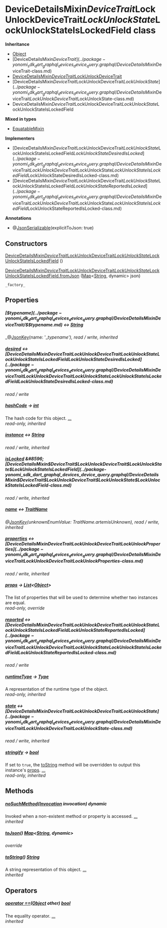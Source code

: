 


# DeviceDetailsMixin$DeviceTrait$LockUnlockDeviceTrait$LockUnlockState$LockUnlockStateIsLockedField class











**Inheritance**

- [Object](https://api.dart.dev/stable/2.12.3/dart-core/Object-class.html)
- [DeviceDetailsMixin$DeviceTrait](../package-yonomi_sdk_dart_graphql_devices_device_query.graphql/DeviceDetailsMixin$DeviceTrait-class.md)
- [DeviceDetailsMixin$DeviceTrait$LockUnlockDeviceTrait](../package-yonomi_sdk_dart_graphql_devices_device_query.graphql/DeviceDetailsMixin$DeviceTrait$LockUnlockDeviceTrait-class.md)
- [DeviceDetailsMixin$DeviceTrait$LockUnlockDeviceTrait$LockUnlockState](../package-yonomi_sdk_dart_graphql_devices_device_query.graphql/DeviceDetailsMixin$DeviceTrait$LockUnlockDeviceTrait$LockUnlockState-class.md)
- DeviceDetailsMixin$DeviceTrait$LockUnlockDeviceTrait$LockUnlockState$LockUnlockStateIsLockedField


**Mixed in types**

- [EquatableMixin](https://pub.dev/documentation/equatable/1.2.6/equatable/EquatableMixin-mixin.html)

**Implementers**

- [DeviceDetailsMixin$DeviceTrait$LockUnlockDeviceTrait$LockUnlockState$LockUnlockStateIsLockedField$LockUnlockStateDesiredIsLocked](../package-yonomi_sdk_dart_graphql_devices_device_query.graphql/DeviceDetailsMixin$DeviceTrait$LockUnlockDeviceTrait$LockUnlockState$LockUnlockStateIsLockedField$LockUnlockStateDesiredIsLocked-class.md)
- [DeviceDetailsMixin$DeviceTrait$LockUnlockDeviceTrait$LockUnlockState$LockUnlockStateIsLockedField$LockUnlockStateReportedIsLocked](../package-yonomi_sdk_dart_graphql_devices_device_query.graphql/DeviceDetailsMixin$DeviceTrait$LockUnlockDeviceTrait$LockUnlockState$LockUnlockStateIsLockedField$LockUnlockStateReportedIsLocked-class.md)


**Annotations**

- @[JsonSerializable](https://pub.dev/documentation/json_annotation/3.1.1/json_annotation/JsonSerializable-class.html)(explicitToJson: true)

## Constructors

[DeviceDetailsMixin$DeviceTrait$LockUnlockDeviceTrait$LockUnlockState$LockUnlockStateIsLockedField](../package-yonomi_sdk_dart_graphql_devices_device_query.graphql/DeviceDetailsMixin$DeviceTrait$LockUnlockDeviceTrait$LockUnlockState$LockUnlockStateIsLockedField/DeviceDetailsMixin$DeviceTrait$LockUnlockDeviceTrait$LockUnlockState$LockUnlockStateIsLockedField.md) ()

    

[DeviceDetailsMixin$DeviceTrait$LockUnlockDeviceTrait$LockUnlockState$LockUnlockStateIsLockedField.fromJson](../package-yonomi_sdk_dart_graphql_devices_device_query.graphql/DeviceDetailsMixin$DeviceTrait$LockUnlockDeviceTrait$LockUnlockState$LockUnlockStateIsLockedField/DeviceDetailsMixin$DeviceTrait$LockUnlockDeviceTrait$LockUnlockState$LockUnlockStateIsLockedField.fromJson.md) ([Map](https://api.dart.dev/stable/2.12.3/dart-core/Map-class.html)&lt;[String](https://api.dart.dev/stable/2.12.3/dart-core/String-class.html), dynamic> json)

    _factory_


## Properties

##### [$$typename](../package-yonomi_sdk_dart_graphql_devices_device_query.graphql/DeviceDetailsMixin$DeviceTrait/$$typename.md) &#8596; [String](https://api.dart.dev/stable/2.12.3/dart-core/String-class.html)



   
_@[JsonKey](https://pub.dev/documentation/json_annotation/3.1.1/json_annotation/JsonKey-class.html)(name: &#39;__typename&#39;), read / write, inherited_



##### [desired](../package-yonomi_sdk_dart_graphql_devices_device_query.graphql/DeviceDetailsMixin$DeviceTrait$LockUnlockDeviceTrait$LockUnlockState$LockUnlockStateIsLockedField/desired.md) &#8596; [DeviceDetailsMixin$DeviceTrait$LockUnlockDeviceTrait$LockUnlockState$LockUnlockStateIsLockedField$LockUnlockStateDesiredIsLocked](../package-yonomi_sdk_dart_graphql_devices_device_query.graphql/DeviceDetailsMixin$DeviceTrait$LockUnlockDeviceTrait$LockUnlockState$LockUnlockStateIsLockedField$LockUnlockStateDesiredIsLocked-class.md)



   
_read / write_



##### [hashCode](https://pub.dev/documentation/equatable/1.2.6/equatable/EquatableMixin/hashCode.html) &#8594; [int](https://api.dart.dev/stable/2.12.3/dart-core/int-class.html)



The hash code for this object. [...](https://pub.dev/documentation/equatable/1.2.6/equatable/EquatableMixin/hashCode.html)  
_read-only, inherited_



##### [instance](../package-yonomi_sdk_dart_graphql_devices_device_query.graphql/DeviceDetailsMixin$DeviceTrait/instance.md) &#8596; [String](https://api.dart.dev/stable/2.12.3/dart-core/String-class.html)



   
_read / write, inherited_



##### [isLocked](../package-yonomi_sdk_dart_graphql_devices_device_query.graphql/DeviceDetailsMixin$DeviceTrait$LockUnlockDeviceTrait$LockUnlockState/isLocked.md) &#8596; [DeviceDetailsMixin$DeviceTrait$LockUnlockDeviceTrait$LockUnlockState$LockUnlockStateIsLockedField](../package-yonomi_sdk_dart_graphql_devices_device_query.graphql/DeviceDetailsMixin$DeviceTrait$LockUnlockDeviceTrait$LockUnlockState$LockUnlockStateIsLockedField-class.md)



   
_read / write, inherited_



##### [name](../package-yonomi_sdk_dart_graphql_devices_device_query.graphql/DeviceDetailsMixin$DeviceTrait/name.md) &#8596; [TraitName](../package-yonomi_sdk_dart_graphql_devices_device_query.graphql/TraitName-class.md)



   
_@[JsonKey](https://pub.dev/documentation/json_annotation/3.1.1/json_annotation/JsonKey-class.html)(unknownEnumValue: TraitName.artemisUnknown), read / write, inherited_



##### [properties](../package-yonomi_sdk_dart_graphql_devices_device_query.graphql/DeviceDetailsMixin$DeviceTrait$LockUnlockDeviceTrait/properties.md) &#8596; [DeviceDetailsMixin$DeviceTrait$LockUnlockDeviceTrait$LockUnlockProperties](../package-yonomi_sdk_dart_graphql_devices_device_query.graphql/DeviceDetailsMixin$DeviceTrait$LockUnlockDeviceTrait$LockUnlockProperties-class.md)



   
_read / write, inherited_



##### [props](../package-yonomi_sdk_dart_graphql_devices_device_query.graphql/DeviceDetailsMixin$DeviceTrait$LockUnlockDeviceTrait$LockUnlockState$LockUnlockStateIsLockedField/props.md) &#8594; [List](https://api.dart.dev/stable/2.12.3/dart-core/List-class.html)&lt;[Object](https://api.dart.dev/stable/2.12.3/dart-core/Object-class.html)>



The list of properties that will be used to determine whether
two instances are equal.   
_read-only, override_



##### [reported](../package-yonomi_sdk_dart_graphql_devices_device_query.graphql/DeviceDetailsMixin$DeviceTrait$LockUnlockDeviceTrait$LockUnlockState$LockUnlockStateIsLockedField/reported.md) &#8596; [DeviceDetailsMixin$DeviceTrait$LockUnlockDeviceTrait$LockUnlockState$LockUnlockStateIsLockedField$LockUnlockStateReportedIsLocked](../package-yonomi_sdk_dart_graphql_devices_device_query.graphql/DeviceDetailsMixin$DeviceTrait$LockUnlockDeviceTrait$LockUnlockState$LockUnlockStateIsLockedField$LockUnlockStateReportedIsLocked-class.md)



   
_read / write_



##### [runtimeType](https://api.dart.dev/stable/2.12.3/dart-core/Object/runtimeType.html) &#8594; [Type](https://api.dart.dev/stable/2.12.3/dart-core/Type-class.html)



A representation of the runtime type of the object.   
_read-only, inherited_



##### [state](../package-yonomi_sdk_dart_graphql_devices_device_query.graphql/DeviceDetailsMixin$DeviceTrait$LockUnlockDeviceTrait/state.md) &#8596; [DeviceDetailsMixin$DeviceTrait$LockUnlockDeviceTrait$LockUnlockState](../package-yonomi_sdk_dart_graphql_devices_device_query.graphql/DeviceDetailsMixin$DeviceTrait$LockUnlockDeviceTrait$LockUnlockState-class.md)



   
_read / write, inherited_



##### [stringify](https://pub.dev/documentation/equatable/1.2.6/equatable/EquatableMixin/stringify.html) &#8594; [bool](https://api.dart.dev/stable/2.12.3/dart-core/bool-class.html)



If set to <code>true</code>, the <a href="https://pub.dev/documentation/equatable/1.2.6/equatable/EquatableMixin/toString.html">toString</a> method will be overridden to output
this instance's <a href="../package-yonomi_sdk_dart_graphql_devices_device_query.graphql/DeviceDetailsMixin$DeviceTrait$LockUnlockDeviceTrait$LockUnlockState$LockUnlockStateIsLockedField/props.md">props</a>. [...](https://pub.dev/documentation/equatable/1.2.6/equatable/EquatableMixin/stringify.html)  
_read-only, inherited_




## Methods

##### [noSuchMethod](https://api.dart.dev/stable/2.12.3/dart-core/Object/noSuchMethod.html)([Invocation](https://api.dart.dev/stable/2.12.3/dart-core/Invocation-class.html) invocation) dynamic



Invoked when a non-existent method or property is accessed. [...](https://api.dart.dev/stable/2.12.3/dart-core/Object/noSuchMethod.html)  
_inherited_



##### [toJson](../package-yonomi_sdk_dart_graphql_devices_device_query.graphql/DeviceDetailsMixin$DeviceTrait$LockUnlockDeviceTrait$LockUnlockState$LockUnlockStateIsLockedField/toJson.md)() [Map](https://api.dart.dev/stable/2.12.3/dart-core/Map-class.html)&lt;[String](https://api.dart.dev/stable/2.12.3/dart-core/String-class.html), dynamic>



   
_override_



##### [toString](https://pub.dev/documentation/equatable/1.2.6/equatable/EquatableMixin/toString.html)() [String](https://api.dart.dev/stable/2.12.3/dart-core/String-class.html)



A string representation of this object. [...](https://pub.dev/documentation/equatable/1.2.6/equatable/EquatableMixin/toString.html)  
_inherited_




## Operators

##### [operator ==](https://pub.dev/documentation/equatable/1.2.6/equatable/EquatableMixin/operator_equals.html)([Object](https://api.dart.dev/stable/2.12.3/dart-core/Object-class.html) other) [bool](https://api.dart.dev/stable/2.12.3/dart-core/bool-class.html)



The equality operator. [...](https://pub.dev/documentation/equatable/1.2.6/equatable/EquatableMixin/operator_equals.html)  
_inherited_











